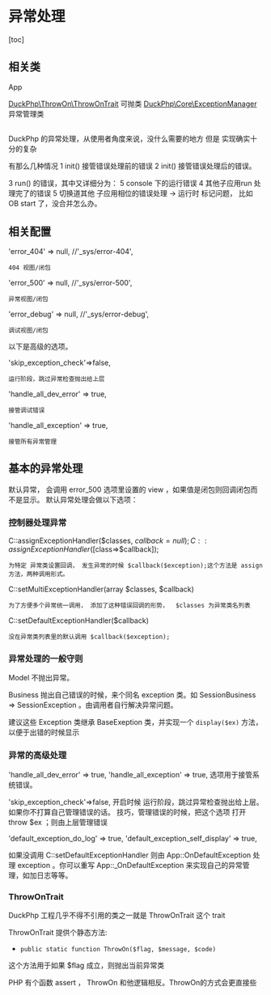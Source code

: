 # 异常处理
[toc]
## 相关类
App

[DuckPhp\ThrowOn\ThrowOnTrait](ref/ThrowOn-ThrowOnTrait.md) 可抛类
[DuckPhp\Core\ExceptionManager](ref/Core-ExceptionManager.md) 异常管理类


##
DuckPhp 的异常处理，从使用者角度来说，没什么需要的地方
但是 实现确实十分的复杂

有那么几种情况
1 init() 接管错误处理前的错误
2 init() 接管错误处理后的错误。

3 run() 的错误，其中又详细分为：
5 console 下的运行错误
4 其他子应用run 处理完了的错误
5 切换道其他 子应用相位的错误处理 -> 运行时 标记问题， 比如 OB start 了，没合并怎么办。


## 相关配置
'error_404' => null,          //'_sys/error-404',

    404 视图/闭包
'error_500' => null,          //'_sys/error-500',

    异常视图/闭包
'error_debug' => null,        //'_sys/error-debug',

    调试视图/闭包

以下是高级的选项。

'skip_exception_check'=>false,

    运行阶段，跳过异常检查抛出给上层
'handle_all_dev_error' => true,

    接管调试错误
'handle_all_exception' => true,

    接管所有异常管理

## 基本的异常处理

默认异常， 会调用 error_500 选项里设置的 view ，如果值是闭包则回调闭包而不是显示。
默认异常处理会做以下选项：

### 控制器处理异常

C::assignExceptionHandler($classes, $callback = null);
C::assignExceptionHandler([$class=>$callback]);

    为特定 异常类设置回调， 发生异常的时候 $callback($exception);这个方法是 assign 方法，两种调用形式。

C::setMultiExceptionHandler(array $classes, $callback)

    为了方便多个异常统一调用， 添加了这种错误回调的形势，  $classes 为异常类名列表
C::setDefaultExceptionHandler($callback)

    没在异常类列表里的默认调用 $callback($exception);

### 异常处理的一般守则

Model 不抛出异常。

Business 抛出自己错误的时候，来个同名 exception 类。如 SessionBusiness => SessionException 。由调用者自行解决异常问题。

建议这些 Exception 类继承  BaseExeption 类，并实现一个 `display($ex)` 方法，以便于出错的时候显示

### 异常的高级处理

'handle_all_dev_error' => true, 'handle_all_exception' => true, 选项用于接管系统错误。

'skip_exception_check'=>false, 开启时候 运行阶段，跳过异常检查抛出给上层。如果你不打算自己管理错误的话。 技巧，管理错误的时候，把这个选项 打开 throw $ex ；则由上层管理错误
    
'default_exception_do_log' => true,
'default_exception_self_display' => true,

如果没调用 C::setDefaultExceptionHandler  则由 App::OnDefaultException 处理 exception 。你可以重写 App::\_OnDefaultException 来实现自己的异常管理，如加日志等等。

### ThrowOnTrait

DuckPhp 工程几乎不得不引用的类之一就是 ThrowOnTrait 这个 trait



ThrowOnTrait 提供个静态方法:

* `public static function ThrowOn($flag, $message, $code)`

这个方法用于如果 $flag 成立，则抛出当前异常类

PHP 有个函数 assert ， ThrowOn 和他逻辑相反。ThrowOn的方式会更直接些



